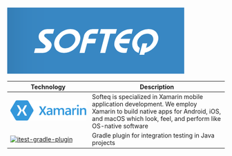 [![softeq logo](/images/logo.png?raw=true)](https://www.softeq.com)

Technology | Description
------ | ------
[![xamarin](/images/xamarin-logo.png?raw=true)](/xamarin) | Softeq is specialized in Xamarin mobile application development. We employ Xamarin to build native apps for Android, iOS, and macOS which look, feel, and perform like OS-native software
[![itest-gradle-plugin](https://upload.wikimedia.org/wikipedia/en/e/ed/Gradle_Logo.png)](https://softeq.github.io/itest-gradle-plugin/) | Gradle plugin for integration testing in Java projects

